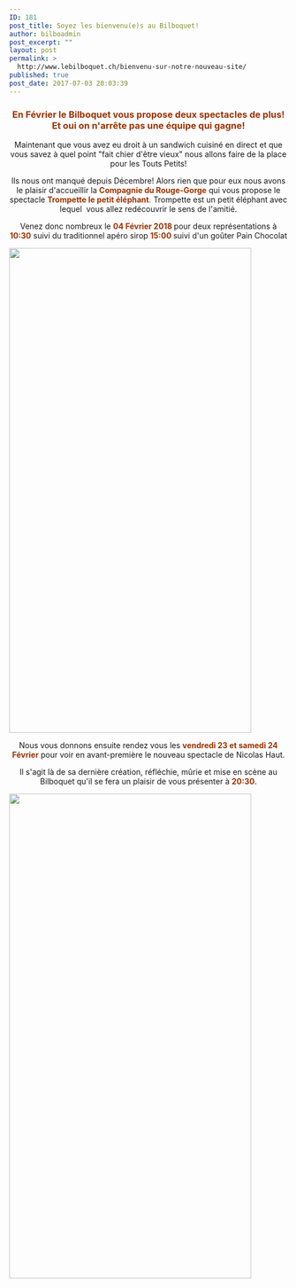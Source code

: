 ```yaml
---
ID: 181
post_title: Soyez les bienvenu(e)s au Bilboquet!
author: bilboadmin
post_excerpt: ""
layout: post
permalink: >
  http://www.lebilboquet.ch/bienvenu-sur-notre-nouveau-site/
published: true
post_date: 2017-07-03 20:03:39
---
```

<h3 style="text-align: center;"><strong><span style="color: #993300;">En Février le Bilboquet vous propose deux spectacles de plus! Et oui on n'arrête pas une équipe qui gagne!</span>

</strong></h3>
<p style="text-align: center;">Maintenant que vous avez eu droit à un sandwich cuisiné en direct et que vous savez à quel point "fait chier d'être vieux" nous allons faire de la place pour les Touts Petits!</p>
<p style="text-align: center;">Ils nous ont manqué depuis Décembre! Alors rien que pour eux nous avons le plaisir d'accueillir la <span style="color: #993300;"><strong>Compagnie du Rouge-Gorge</strong></span> qui vous propose le spectacle <span style="color: #993300;"><strong>Trompette le petit éléphant</strong>.</span> Trompette est un petit éléphant avec lequel  vous allez redécouvrir le sens de l'amitié.</p>
<p style="text-align: center;">Venez donc nombreux le <strong><span style="color: #993300;">04 Février 2018</span> </strong>pour deux représentations à
<span style="color: #993300;"><strong>10:30</strong> </span>suivi du traditionnel apéro sirop
<span style="color: #993300;"><strong>15:00 </strong></span>suivi d'un goûter Pain Chocolat</p>
<img class="aligncenter wp-image-66 size-full" src="//www.lebilboquet.ch/wp-content/uploads/2017/06/16.Trompette.jpg" alt="" width="438" height="875" />
<p style="text-align: center;">Nous vous donnons ensuite rendez vous les <strong><span style="color: #993300;">vendredi 23 et samedi 24 Février</span></strong> pour voir en avant-première le nouveau spectacle de Nicolas Haut.</p>
<p style="text-align: center;">Il s'agit là de sa dernière création, réfléchie, mûrie et mise en scène au Bilboquet qu'il se fera un plaisir de vous présenter à <span style="color: #993300;"><strong>20:30</strong></span>.</p>
<img class="aligncenter wp-image-59 size-full" src="//www.lebilboquet.ch/wp-content/uploads/2017/06/8.Nicolas-Haut.jpg" alt="" width="438" height="875" />